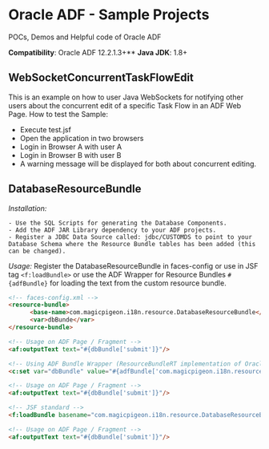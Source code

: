 # Oracle ADF - Sample Projects
POCs, Demos and Helpful code of Oracle ADF

**Compatibility**: Oracle ADF 12.2.1.3+**
**Java JDK**: 1.8+

## WebSocketConcurrentTaskFlowEdit
This is an example on how to user Java WebSockets for notifying other users about the concurrent edit of a specific Task Flow in an ADF Web Page.
How to test the Sample:
- Execute test.jsf
- Open the application in two browsers
- Login in Browser A with user A
- Login in Browser B with user B
- A warning message will be displayed for both about concurrent editing.


## DatabaseResourceBundle

*Installation:*

    - Use the SQL Scripts for generating the Database Components.
    - Add the ADF JAR Library dependency to your ADF projects.
    - Register a JDBC Data Source called: jdbc/CUSTOMDS to point to your Database Schema where the Resource Bundle tables has been added (this can be changed).

*Usage:* Register the DatabaseResourceBundle in faces-config or use in JSF tag ```<f:loadBundle>``` or use the ADF Wrapper for Resource Bundles ```#{adfBundle}``` for loading the text from the custom resource bundle.

```html
<!-- faces-config.xml -->
<resource-bundle>
      <base-name>com.magicpigeon.i18n.resource.DatabaseResourceBundle</base-name>
      <var>dbBunde</var>
</resource-bundle>

<!-- Usage on ADF Page / Fragment -->
<af:outputText text="#{dbBundle['submit']}"/>

<!-- Using ADF Bundle Wrapper (ResourceBundleRT implementation of Oracle) -->
<c:set var="dbBundle" value="#{adfBundle['com.magicpigeon.i18n.resource.DatabaseResourceBundle']"/>

<!-- Usage on ADF Page / Fragment -->
<af:outputText text="#{dbBundle['submit']}"/>

<!-- JSF standard -->
<f:loadBundle basename="com.magicpigeon.i18n.resource.DatabaseResourceBundle" var="dbBundle"/>

<!-- Usage on ADF Page / Fragment -->
<af:outputText text="#{dbBundle['submit']}"/>
```
